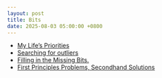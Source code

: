 ```yaml
---
layout: post
title: Bits
date: 2025-08-03 05:00:00 +0800
---
```

- [My Life’s Priorities](https://positivetenacity.com/2025/07/20/my-lifes-priorities/)
- [Searching for outliers](https://www.benkuhn.net/outliers/)
- [Filling in the Missing Bits.](https://alperenkeles.com/posts/the-missing-bits/)
- [First Principles Problems, Secondhand Solutions](https://staysaasy.com/management/2025/04/02/first-principles-problems-secondhand-solutions.html)

